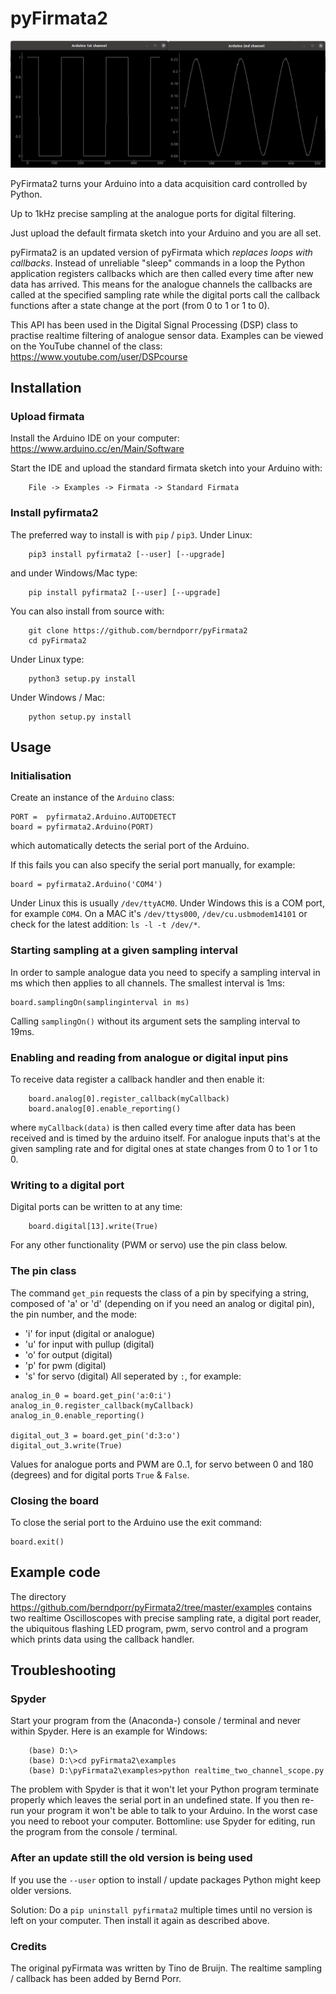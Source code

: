 # pyFirmata2

![alt tag](screenshot.png)

PyFirmata2 turns your Arduino into a data acquisition card controlled by Python.

Up to 1kHz precise sampling at the analogue ports for digital filtering.

Just upload the default firmata sketch into your Arduino and you are all set.

pyFirmata2 is an updated version of pyFirmata which *replaces loops
with callbacks*. Instead of unreliable "sleep" commands in a loop the
Python application registers callbacks which are then called
every time after new data has arrived. This means for the analogue
channels the callbacks are called at the specified sampling rate
while the digital ports call the callback functions after
a state change at the port (from 0 to 1 or 1 to 0).

This API has been used in the Digital Signal Processing (DSP) class to
practise realtime filtering of analogue sensor
data. Examples can be viewed on the YouTube channel of the
class: https://www.youtube.com/user/DSPcourse


## Installation



### Upload firmata


Install the Arduino IDE on your computer: https://www.arduino.cc/en/Main/Software

Start the IDE and upload the standard firmata sketch into your Arduino with:
```  
    File -> Examples -> Firmata -> Standard Firmata
```


### Install pyfirmata2


The preferred way to install is with `pip` / `pip3`. Under Linux:
```
    pip3 install pyfirmata2 [--user] [--upgrade]
```
    
and under Windows/Mac type:
```  
    pip install pyfirmata2 [--user] [--upgrade]
```
    
You can also install from source with:
```
    git clone https://github.com/berndporr/pyFirmata2
    cd pyFirmata2
```

Under Linux type:
```  
    python3 setup.py install
```

Under Windows / Mac:
```
    python setup.py install
```

## Usage


### Initialisation

Create an instance of the `Arduino` class:
```
PORT =  pyfirmata2.Arduino.AUTODETECT
board = pyfirmata2.Arduino(PORT)
```
which automatically detects the serial port of the Arduino.

If this fails you can also specify the serial port manually, for example:
```
board = pyfirmata2.Arduino('COM4')
```
Under Linux this is usually `/dev/ttyACM0`. Under Windows this is a
COM port, for example `COM4`. On a MAC it's `/dev/ttys000`, `/dev/cu.usbmodem14101` or
check for the latest addition: `ls -l -t /dev/*`.


### Starting sampling at a given sampling interval

In order to sample analogue data you need to specify a sampling
interval in ms which then applies to all channels. The smallest
interval is 1ms:
```
board.samplingOn(samplinginterval in ms)
```
Calling `samplingOn()` without its argument sets the sampling interval
to 19ms.


### Enabling and reading from analogue or digital input pins

To receive data register a callback
handler and then enable it:
```
    board.analog[0].register_callback(myCallback)
    board.analog[0].enable_reporting()
```    
where `myCallback(data)` is then called every time after data has been received
and is timed by the arduino itself. For analogue inputs that's at
the given sampling rate and for digital ones at state changes from 0 to 1 or
1 to 0.

### Writing to a digital port

Digital ports can be written to at any time:
```  
    board.digital[13].write(True)
```
For any other functionality (PWM or servo) use the pin class below.

    
### The pin class

The command `get_pin` requests the class of a pin
by specifying a string, composed of
'a' or 'd' (depending on if you need an analog or digital pin), the pin
number, and the mode:
  - 'i' for input (digital or analogue)
  - 'u' for input with pullup (digital)
  - 'o' for output (digital)
  - 'p' for pwm (digital)
  - 's' for servo (digital)
All seperated by `:`, for example:
```
analog_in_0 = board.get_pin('a:0:i')
analog_in_0.register_callback(myCallback)
analog_in_0.enable_reporting()

digital_out_3 = board.get_pin('d:3:o')
digital_out_3.write(True)
```	
Values for analogue ports and PWM are 0..1,
for servo between 0 and 180 (degrees) and for digital ports
`True` & `False`.

### Closing the board

To close the serial port to the Arduino use the exit command:
```
board.exit()
```

## Example code

The directory https://github.com/berndporr/pyFirmata2/tree/master/examples 
contains two realtime Oscilloscopes with precise sampling rate,
a digital port reader, the ubiquitous flashing LED program, pwm, servo control
and
a program which prints data using the callback handler.


## Troubleshooting

### Spyder

Start your program from the (Anaconda-) console / terminal and never within Spyder. Here is
an example for Windows:
```
    (base) D:\>
    (base) D:\>cd pyFirmata2\examples
    (base) D:\pyFirmata2\examples>python realtime_two_channel_scope.py
```
The problem with Spyder is that it won't let your Python program terminate properly
which leaves the serial port in an undefined state. If you then re-run your program
it won't be able to talk to your Arduino. In the worst case you need to reboot your
computer. Bottomline: use Spyder for editing, run the program from the console / terminal.


### After an update still the old version is being used

If you use the `--user` option to install / update packages Python might keep older versions.

Solution: Do a `pip uninstall pyfirmata2` multiple times until no version is left 
on your computer. Then install it again as described above.




### Credits

The original pyFirmata was written by Tino de Bruijn.
The realtime sampling / callback has been added by Bernd Porr.
